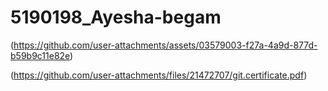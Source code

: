 # 5190198_Ayesha-begam

(https://github.com/user-attachments/assets/03579003-f27a-4a9d-877d-b59b9c11e82e)

(https://github.com/user-attachments/files/21472707/git.certificate.pdf)
